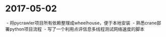 # 2017-05-02
  - 将pycrawler项目所有依赖整理成wheelhouse，便于本地安装
  - 熟悉crane部署python项目流程
  - 写了一个利用点评信息多线程测试网络速度的脚本
